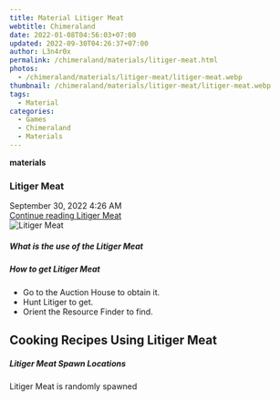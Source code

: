 ```yaml
---
title: Material Litiger Meat
webtitle: Chimeraland
date: 2022-01-08T04:56:03+07:00
updated: 2022-09-30T04:26:37+07:00
author: L3n4r0x
permalink: /chimeraland/materials/litiger-meat.html
photos:
  - /chimeraland/materials/litiger-meat/litiger-meat.webp
thumbnail: /chimeraland/materials/litiger-meat/litiger-meat.webp
tags:
  - Material
categories:
  - Games
  - Chimeraland
  - Materials
---
```


<section id="bootstrap-wrapper">
  <link
    rel="stylesheet"
    href="https://cdn.statically.io/gh/dimaslanjaka/Web-Manajemen/40ac3225/css/bootstrap-4.5-wrapper.css"
  />
  <div
    class="row g-0 border rounded overflow-hidden flex-md-row mb-4 shadow-sm position-relative"
  >
    <div class="col p-4 d-flex flex-column position-static">
      <strong class="d-inline-block mb-2 text-success">materials</strong>
      <h3 class="mb-0">Litiger Meat</h3>
      <div class="mb-1 text-muted">September 30, 2022 4:26 AM</div>
      <a
        href="/chimeraland/materials/litiger-meat.html"
        class="stretched-link d-none"
        >Continue reading Litiger Meat</a
      >
    </div>
    <div class="col-auto d-none d-lg-block">
      <img
        src="/chimeraland/materials/litiger-meat/litiger-meat.webp"
        alt="Litiger Meat"
      />
    </div>
  </div>
  <div class="row">
    <div class="col-lg-6 col-12 mb-2">
      <div class="card">
        <div class="card-body">
          <h5 class="card-title">What is the use of the Litiger Meat</h5>
          <div class="card-text"><ul></ul></div>
        </div>
      </div>
    </div>
    <div class="col-lg-6 col-12 mb-2">
      <div class="card">
        <div class="card-body">
          <h5 class="card-title">How to get Litiger Meat</h5>
          <div class="card-text">
            <ul>
              <li>Go to the Auction House to obtain it.</li>
              <li>Hunt Litiger to get.</li>
              <li>Orient the Resource Finder to find.</li>
            </ul>
          </div>
        </div>
      </div>
    </div>
    <div class="col-12 mb-2">
      <h2 id="cookable">Cooking Recipes Using Litiger Meat</h2>
    </div>
    <div class="col-12 mb-2">
      <h5>Litiger Meat Spawn Locations</h5>
      <p>Litiger Meat is randomly spawned</p>
    </div>
  </div>
</section>